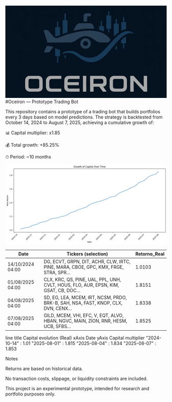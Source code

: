 ![](images/logo.png)
#Oceiron — Prototype Trading Bot

This repository contains a prototype of a trading bot that builds portfolios every 3 days based on model predictions.
The strategy is backtested from October 14, 2024 to August 7, 2025, achieving a cumulative growth of:

📊 Capital multiplier: x1.85

💰 Total growth: +85.25%

⏱ Period: ~10 months

![Capital Growth](images/growth_capital.png)


| Date             | Tickers (selection)                                                                | Retorno\_Real |
| ---------------- | ---------------------------------------------------------------------------------- | ------------- |
| 14/10/2024 04:00 | DG, ECVT, GRPN, DIT, ACHR, CLW, IRTC, PINE, MARA, CBOE, GPC, KMX, FRGE, STRA, SPR… | 1.0103        |
| 01/08/2025 04:00 | CLX, KRC, QS, PINE, UAL, PPL, UNH, CVLT, HOUS, FLO, AUR, EPSN, KIM, GSAT, CB, DOC… | 1.8151        |
| 04/08/2025 04:00 | SD, EG, LEA, MCEM, IRT, NCSM, PRDO, BRK-B, SAH, NSA, FAST, KNOP, CLX, DVN, CENX…   | 1.8338        |
| 07/08/2025 04:00 | GILD, MCEM, VHI, EFC, V, EQT, ALVO, HBAN, NGVC, MAIN, ZION, RNR, HESM, UCB, SFBS…  | 1.8525        |


line
  title Capital evolution (Real)
  xAxis Date
  yAxis Capital multiplier
  "2024-10-14" : 1.01
  "2025-08-01" : 1.815
  "2025-08-04" : 1.834
  "2025-08-07" : 1.853

Notes

Returns are based on historical data.

No transaction costs, slippage, or liquidity constraints are included.

This project is an experimental prototype, intended for research and portfolio purposes only.
